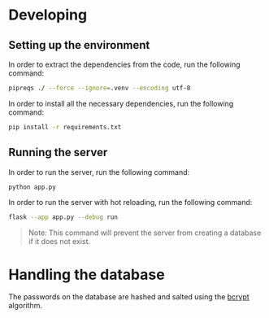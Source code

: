 # Developing

## Setting up the environment

In order to extract the dependencies from the code, run the following command:

```bash
pipreqs ./ --force --ignore=.venv --encoding utf-8
```

In order to install all the necessary dependencies, run the following command:

```bash
pip install -r requirements.txt
```

## Running the server

In order to run the server, run the following command:

```bash
python app.py
```

In order to run the server with hot reloading, run the following command:

```bash
flask --app app.py --debug run
```
> Note: This command will prevent the server from creating a database if it does not exist.


# Handling the database

The passwords on the database are hashed and salted using the [bcrypt](https://en.wikipedia.org/wiki/Bcrypt) algorithm.
